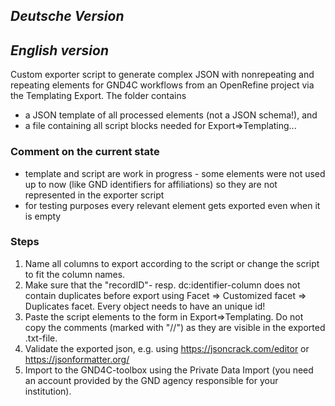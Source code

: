 ## *Deutsche Version*


## *English version*

Custom exporter script to generate complex JSON with nonrepeating and repeating elements for GND4C workflows from an OpenRefine project via the Templating Export. 
The folder contains 
- a JSON template of all processed elements (not a JSON schema!), and 
- a file containing all script blocks needed for Export=>Templating...

### Comment on the current state

- template and script are work in progress - some elements were not used up to now (like GND identifiers for affiliations) so they are not represented in the exporter script
- for testing purposes every relevant element gets exported even when it is empty 

### Steps

1. Name all columns to export according to the script or change the script to fit the column names.
2. Make sure that the "recordID"- resp. dc:identifier-column does not contain duplicates before export using Facet => Customized facet => Duplicates facet. Every object needs to have an unique id!
3. Paste the script elements to the form in Export=>Templating. Do not copy the comments (marked with "//") as they are visible in the exported .txt-file.
4. Validate the exported json, e.g. using https://jsoncrack.com/editor or https://jsonformatter.org/
5. Import to the GND4C-toolbox using the Private Data Import (you need an account provided by the GND agency responsible for your institution).